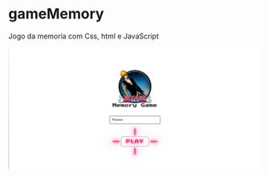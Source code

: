 # gameMemory
Jogo da memoria com Css, html e JavaScript

<img src="/image/WhatsApp Image 2023-03-28 at 21.55.25.jpeg">
